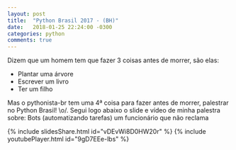 ```yaml
---
layout: post
title:  "Python Brasil 2017 - (BH)"
date:   2018-01-25 22:24:00 -0300
categories: python
comments: true
---
```


Dizem que um homem tem que fazer 3 coisas antes de morrer, são elas:
  - Plantar uma árvore
  - Escrever um livro
  - Ter um filho

Mas o pythonista-br tem uma 4ª coisa para fazer antes de morrer, palestrar no Python Brasil! \o/. Segui logo abaixo o slide e vídeo de minha palestra sobre: Bots (automatizando tarefas) um funcionário que não reclama

{% include slidesShare.html id="vDEvWi8D0HW20r" %}
{% include youtubePlayer.html id="9gD7EEe-lbs" %}

